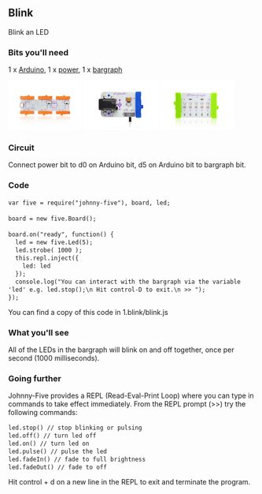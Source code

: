 ## Blink

Blink an LED

### Bits you'll need

1 x [Arduino](http://littlebits.cc/bits/arduino), 1 x [power](http://littlebits.cc/bits/littlebits-power), 1 x [bargraph](http://littlebits.cc/bits/bargraph)

![image](../images/arduino.jpg)
![image](../images/power.jpg)
![image](../images/bargraph.jpg)

### Circuit

Connect power bit to d0 on Arduino bit, d5 on Arduino bit to bargraph bit.

### Code

    var five = require("johnny-five"), board, led;

    board = new five.Board();

    board.on("ready", function() {
      led = new five.Led(5);
      led.strobe( 1000 );
      this.repl.inject({
        led: led
      });
      console.log("You can interact with the bargraph via the variable 'led' e.g. led.stop();\n Hit control-D to exit.\n >> ");
    });

You can find a copy of this code in 1.blink/blink.js

### What you'll see

All of the LEDs in the bargraph will blink on and off together, once per second (1000 milliseconds).

### Going further

Johnny-Five provides a REPL (Read-Eval-Print Loop) where you can type in commands to take effect immediately. From the REPL prompt (>>) try the following commands:

    led.stop() // stop blinking or pulsing
    led.off() // turn led off
    led.on() // turn led on
    led.pulse() // pulse the led
    led.fadeIn() // fade to full brightness
    led.fadeOut() // fade to off

Hit control + d on a new line in the REPL to exit and terminate the program.